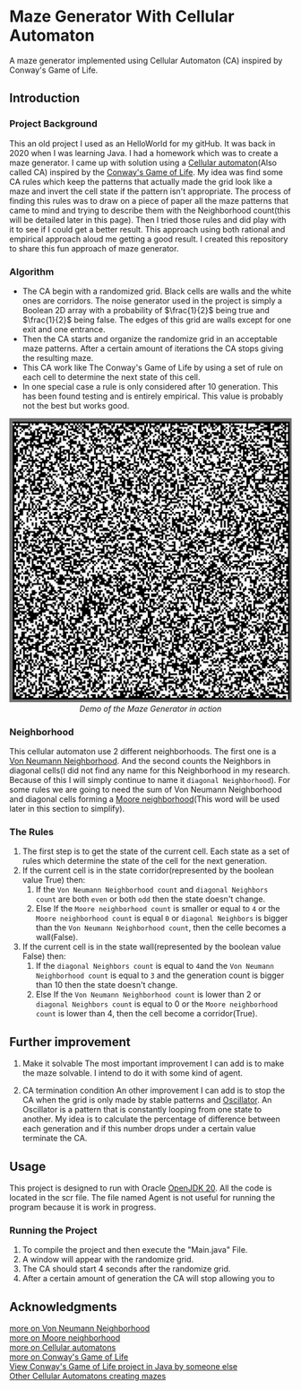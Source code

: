 # Maze Generator With Cellular Automaton
A maze generator implemented using Cellular Automaton (CA) inspired by Conway's Game of Life.

## Introduction

### Project Background
This an old project I used as an HelloWorld for my gitHub.
It was back in 2020 when I was learning Java. I had a homework which was to create a maze generator. I came up with solution using a [Cellular automaton](https://en.wikipedia.org/wiki/Cellular_automaton)(Also called CA) inspired by the [Conway's Game of Life](https://en.wikipedia.org/wiki/Conway%27s_Game_of_Life). 
My idea was find some CA rules which keep the patterns that actually made the grid look like a maze and invert the cell state if the pattern isn't appropriate.
The process of finding this rules was to draw on a piece of paper all the maze patterns that came to mind and trying to describe them with the Neighborhood count(this will be detailed later in this page). Then I tried those rules and did play with it to see if I could get a better result. This approach using both rational and empirical approach aloud me getting a good result.
I created this repository to share this fun approach of maze generator.


### Algorithm
- The CA begin with a randomized grid. Black cells are walls and the white ones are corridors. 
The noise generator used in the project is simply a Boolean 2D array with a probability of $\frac{1}{2}$  being true and $\frac{1}{2}$ being false.
The edges of this grid are walls except for one exit and one entrance. 
- Then the CA starts and organize the randomize grid in an acceptable maze patterns. 
After a certain amount of iterations the CA stops giving the resulting maze.
- This CA work like The Conway's Game of Life by using a set of rule on each cell to determine the next state of this cell.
- In one special case a rule is only considered after 10 generation. 
This has been found testing and is entirely empirical. 
This value is probably not the best but works good.


<p align="center">
  <img src="README_files/MazeGeneratorDemo.gif" alt="Demo Maze Generator" width="550">
  <br>
  <em>Demo of the Maze Generator in action</em>
</p>

### Neighborhood
This cellular automaton use 2 different neighborhoods.
The first one is a [Von Neumann Neighborhood](https://en.wikipedia.org/wiki/Von_Neumann_neighborhood).
And the second counts the Neighbors in diagonal cells(I did not find any name for this Neighborhood in my research. Because of this I will simply continue to name it `diagonal Neighborhood`).
For some rules we are going to need the sum of Von Neumann Neighborhood and diagonal cells forming a [Moore neighborhood](https://en.wikipedia.org/wiki/Moore_neighborhood)(This word will be used later in this section to simplify).

### The Rules
1. The first step is to get the state of the current cell. 
Each state as a set of rules which determine the state of the cell for the next generation.
2. If the current cell is in the state corridor(represented by the boolean value True) then: 
   1. If the `Von Neumann Neighborhood count` and `diagonal Neighbors count` are both `even` or both `odd` then the state doesn't change.
   2. Else If the `Moore neighborhood count` is smaller or equal to `4` or the `Moore neighborhood count` is equal `0` or `diagonal Neighbors` is bigger than the `Von Neumann Neighborhood count`, then the celle becomes a wall(False).
3. If the current cell is in the state wall(represented by the boolean value False) then:
   1. If the `diagonal Neighbors count` is equal to `4`and the `Von Neumann Neighborhood count` is equal to `3` and the generation count is bigger than 10 then the state doesn't change.
   2. Else If the `Von Neumann Neighborhood count` is lower than 2 or `diagonal Neighbors count` is equal to 0 or the `Moore neighborhood count` is lower than 4, then the cell become a corridor(True).

## Further improvement
1. Make it solvable
   The most important improvement I can add is to make the maze solvable. I intend to do it with some kind of agent.
   
   

2. CA termination condition
   An other improvement I can add is to stop the CA when the grid is only made by stable patterns and [Oscillator](https://en.wikipedia.org/wiki/Oscillator_(cellular_automaton)).
An Oscillator is a pattern that is constantly looping from one state to another. 
My idea is to calculate the percentage of difference between each generation and if this number drops under a certain value terminate the CA.

## Usage

This project is designed to run with Oracle [OpenJDK 20](https://www.oracle.com/java/technologies/javase/jdk20-archive-downloads.html). All the code is located in the scr file. 
The file named Agent is not useful for running the program because it is work in progress. 

### Running the Project
1. To compile the project and then execute the "Main.java" File.
2. A window will appear with the randomize grid.
3. The CA should start 4 seconds after the randomize grid.
4. After a certain amount of generation the CA will stop allowing you to

## Acknowledgments

[more on Von Neumann Neighborhood](https://en.wikipedia.org/wiki/Von_Neumann_neighborhood)
<br>
[more on Moore neighborhood](https://en.wikipedia.org/wiki/Moore_neighborhood)
<br>
[more on Cellular automatons](https://en.wikipedia.org/wiki/Cellular_automaton)
<br>
[more on Conway's Game of Life](https://en.wikipedia.org/wiki/Conway%27s_Game_of_Life)
<br>
[View Conway's Game of Life project in Java by someone else](https://github.com/leonpetrinos/GameOfLifeJavaFX)
<br>
[Other Cellular Automatons creating mazes](https://conwaylife.com/wiki/OCA:Maze#Mazectric)
